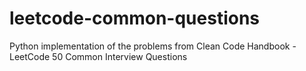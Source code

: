 # leetcode-common-questions
Python implementation of the problems from Clean Code Handbook - LeetCode 50 Common Interview Questions
